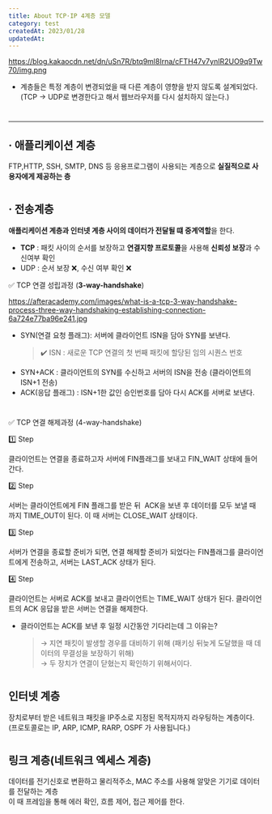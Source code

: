 ```yaml
---
title: About TCP·IP 4계층 모델
category: test
createdAt: 2023/01/28
updatedAt:
---
```


https://blog.kakaocdn.net/dn/uSn7R/btq9ml8Irna/cFTH47v7ynIR2UO9q9Tw70/img.png

- 계층들은 특정 계층이 변경되었을 때 다른 계층이 영향을 받지 않도록 설계되었다.  
  (TCP → UDP로 변경한다고 해서 웹브라우저를 다시 설치하지 않는다.)

#

---

## · 애플리케이션 계층

FTP,HTTP, SSH, SMTP, DNS 등 응용프로그램이 사용되는 계층으로 **실질적으로 사용자에게 제공하는 층**

#

## · **전송계층**

**애플리케이션 계층과 인터넷 계층 사이의 데이터가 전달될 떄 중계역할**을 한다.

- **TCP** : 패킷 사이의 순서를 보장하고 **연결지향 프로토콜**을 사용해 **신뢰성 보장**과 수신여부 확인
- UDP : 순서 보장 ❌, 수신 여부 확인 ❌

✅ TCP 연결 성립과정 (**3-way-handshake**)

https://afteracademy.com/images/what-is-a-tcp-3-way-handshake-process-three-way-handshaking-establishing-connection-6a724e77ba96e241.jpg

- SYN(연결 요청 플래그): 서버에 클라이언트 ISN을 담아 SYN를 보낸다.
  > ✔️ ISN : 새로운 TCP 연결의 첫 번째 패킷에 할당된 임의 시퀀스 번호
- SYN+ACK : 클라이언트의 SYN를 수신하고 서버의 ISN을 전송 (클라이언트의 ISN+1 전송)
- ACK(응답 플래그) : ISN+1한 값인 승인번호를 담아 다시 ACK를 서버로 보낸다.

#

✅ TCP 연결 해제과정 (4-way-handshake)

1️⃣ Step

클라이언트는 연결을 종료하고자 서버에 FIN플래그를 보내고 FIN_WAIT 상태에 들어간다.

2️⃣ Step

서버는 클라이언트에게 FIN 플래그를 받은 뒤  ACK을 보낸 후 데이터를 모두 보낼 때 까지 TIME_OUT이 된다. 이 때 서버는 CLOSE_WAIT 상태이다.

3️⃣ Step

서버가 연결을 종료할 준비가 되면, 연결 해제할 준비가 되었다는 FIN플래그를 클라이언트에게 전송하고,
서버는 LAST_ACK 상태가 된다.

4️⃣ Step

클라이언트는 서버로 ACK를 보내고 클라이언트는 TIME_WAIT 상태가 된다. 클라이언트의 ACK 응답을 받은 서버는 연결을 해제한다.

- 클라이언트는 ACK를 보낸 후 일정 시간동안 기다리는데 그 이유는?
  > → 지연 패킷이 발생할 경우를 대비하기 위해 (패키싱 뒤늦게 도달했을 때 데이터의 무결성을 보장하기 위해)  
  > → 두 장치가 연결이 닫혔는지 확인하기 위해서이다.

#

## 인터넷 계층

장치로부터 받은 네트워크 패킷을 IP주소로 지정된 목적지까지 라우팅하는 계층이다.  
(프로토콜로는 IP, ARP, ICMP, RARP, OSPF 가 사용됩니다.)

#

## 링크 계층(네트워크 엑세스 계층)

데이터를 전기신호로 변환하고 물리적주소, MAC 주소를 사용해 알맞은 기기로 데이터를 전달하는 계층  
이 때 프레임을 통해 에러 확인, 흐름 제어, 접근 제어를 한다.
